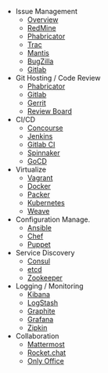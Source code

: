 - Issue Management
  - [Overview](/devops-tools/README)
  - [RedMine](/devops-tools/redmine)
  - [Phabricator](/devops-tools/phabricator)
  - [Trac](/devops-tools/trac)
  - [Mantis](/devops-tools/mantis)
  - [BugZilla](/devops-tools/bugzilla)
  - [Gitlab](/devops-tools/gitlab)
- Git Hosting / Code Review
  - [Phabricator](/devops-tools/phabricator)
  - [Gitlab](/devops-tools/gitlab)
  - [Gerrit](/devops-tools/gerrit)
  - [Review Board](/devops-tools/review-board)
- CI/CD
  - [Concourse](/devops-tools/concourse)
  - [Jenkins](/devops-tools/jenkins)
  - [Gitlab CI](/devops-tools/gitlab-ci)
  - [Spinnaker](/devops-tools/spinnaker)
  - [GoCD](/devops-tools/gocd)
- Virtualize
  - [Vagrant](/devops-tools/vagrant)
  - [Docker](/devops-tools/docker)
  - [Packer](/devops-tools/packer)
  - [Kubernetes](/devops-tools/kubernetes)
  - [Weave](/devops-tools/weave)
- Configuration Manage.
  - [Ansible](/devops-tools/ansible)
  - [Chef](/devops-tools/chef)
  - [Puppet](/devops-tools/puppet)
- Service Discovery
  - [Consul](/devops-tools/consul)
  - [etcd](/devops-tools/etcd)
  - [Zookeeper](/devops-tools/zookeeper)
- Logging / Monitoring
  - [Kibana](/devops-tools/kibana)
  - [LogStash](/devops-tools/logstash)
  - [Graphite](/devops-tools/graphite)
  - [Grafana](/devops-tools/grafana)
  - [Zipkin](/devops-tools/zipkin)
- Collaboration
  - [Mattermost](/devops-tools/mattermost)
  - [Rocket.chat](/devops-tools/rocket-chat)
  - [Only Office](/devops-tools/only-office)
